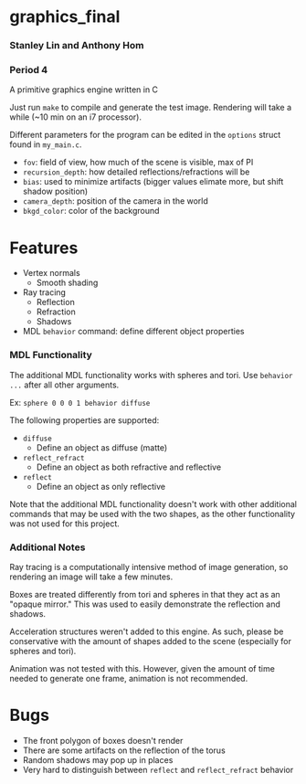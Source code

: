 # graphics_final
### Stanley Lin and Anthony Hom
### Period 4
A primitive graphics engine written in C

Just run `make` to compile and generate the test image. Rendering will take a while (~10 min on an i7 processor).

Different parameters for the program can be edited in the `options` struct found in `my_main.c`.
* `fov`: field of view, how much of the scene is visible, max of PI
* `recursion_depth`: how detailed reflections/refractions will be
* `bias`: used to minimize artifacts (bigger values elimate more, but shift shadow position)
* `camera_depth`: position of the camera in the world
* `bkgd_color`: color of the background

# Features
* Vertex normals
	* Smooth shading
* Ray tracing
	* Reflection
	* Refraction
	* Shadows
* MDL `behavior` command: define different object properties

### MDL Functionality
The additional MDL functionality works with spheres and tori. Use `behavior ...` after all other arguments.

Ex: `sphere 0 0 0 1 behavior diffuse`

The following properties are supported:
* `diffuse`
	* Define an object as diffuse (matte)
* `reflect_refract`
	* Define an object as both refractive and reflective
* `reflect`
	* Define an object as only reflective

Note that the additional MDL functionality doesn't work with other additional commands that may be used with the two shapes, as the other functionality was not used for this project.

### Additional Notes
Ray tracing is a computationally intensive method of image generation, so rendering an image will take a few minutes.

Boxes are treated differently from tori and spheres in that they act as an "opaque mirror." This was used to easily demonstrate the reflection and shadows.

Acceleration structures weren't added to this engine. As such, please be conservative with the amount of shapes added to the scene (especially for spheres and tori).

Animation was not tested with this. However, given the amount of time needed to generate one frame, animation is not recommended.

# Bugs
* The front polygon of boxes doesn't render
* There are some artifacts on the reflection of the torus
* Random shadows may pop up in places
* Very hard to distinguish between `reflect` and `reflect_refract` behavior

